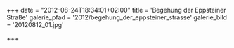 +++
date = "2012-08-24T18:34:01+02:00"
title = 'Begehung der Eppsteiner Straße'
galerie_pfad = '2012/begehung_der_eppsteiner_strasse'
galerie_bild = '20120812_01.jpg'

+++

      